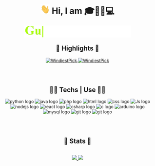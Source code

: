 <h1 align="center"><img src="https://raw.githubusercontent.com/ABSphreak/ABSphreak/master/gifs/Hi.gif" height="32px" width="30px"> Hi, I am  🎓👨‍🎓💻</h1>
<p align="center"><img src="./assets/img/gustavo2.gif" height="10%" width="350px"></p>

<h2 align="center" style="margin-top:20px;">🥇 Highlights 🥇</h2>
<div align="center">
  <a href="https://github.com/WindiestPick/site-support.git">
    <img height="120em" align="center" src="https://github-readme-stats.vercel.app/api/pin/?username=WindiestPick&repo=site-support&show_icons=true&bg_color=19,0a0c10,000000&title_color=fff&text_color=fff&icon_color=fff" alt="WindiestPick" />
  </a>
  <a href="https://github.com/WindiestPick/send-gmail-auth2.git">
    <img height="120em" align="center" src="https://github-readme-stats.vercel.app/api/pin/?username=WindiestPick&repo=send-gmail-auth2&show_icons=true&bg_color=19,0a0c10,000000&title_color=fff&text_color=fff&icon_color=fff" alt="WindiestPick" />
  </a>
</div>

<h2 align="center" style="margin-top:75px;">👨‍💻 Techs | Use 👨‍💻</h2> 
<div align="center">
  <img src="https://cdn.jsdelivr.net/gh/devicons/devicon/icons/python/python-original.svg" height="40" width="52" alt="python logo"  />
  <img src="https://cdn.jsdelivr.net/gh/devicons/devicon/icons/java/java-original.svg" height="40" width="52" alt="java logo"  />
  <img src="https://cdn.jsdelivr.net/gh/devicons/devicon/icons/php/php-original.svg" height="40" width="52" alt="php logo"  />
  <img src="https://cdn.jsdelivr.net/gh/devicons/devicon/icons/html5/html5-original.svg" height="40" width="52" alt="html logo"  />
  <img src="https://cdn.jsdelivr.net/gh/devicons/devicon/icons/css3/css3-original.svg" height="40" width="52" alt="css logo"  />
  <img src="https://cdn.jsdelivr.net/gh/devicons/devicon/icons/javascript/javascript-original.svg" height="40" width="52" alt="Js logo"  />
  <img src="https://cdn.jsdelivr.net/gh/devicons/devicon/icons/nodejs/nodejs-original.svg" height="40" width="52" alt="nodejs logo"  />
  <img src="https://cdn.jsdelivr.net/gh/devicons/devicon/icons/react/react-original.svg" height="40" width="52" alt="react logo"  />
  <img src="https://cdn.jsdelivr.net/gh/devicons/devicon/icons/csharp/csharp-original.svg" height="40" width="52" alt="csharp logo"  />
  <img src="https://cdn.jsdelivr.net/gh/devicons/devicon/icons/c/c-plain.svg" height="40" width="52" alt="c logo"  />
  <img src="https://cdn.jsdelivr.net/gh/devicons/devicon/icons/arduino/arduino-original-wordmark.svg" height="40" width="52" alt="arduino logo"  />
  <img src="https://cdn.jsdelivr.net/gh/devicons/devicon/icons/mysql/mysql-original.svg" height="40" width="52" alt="mysql logo"  />
  <img src="https://cdn.jsdelivr.net/gh/devicons/devicon/icons/git/git-plain.svg" height="40" width="52" alt="git logo"  />
  <img src="https://cdn.jsdelivr.net/gh/devicons/devicon/icons/android/android-plain.svg" height="40" width="52" alt="git logo"  />
</div>

<h2 align="center" style="margin-top:75px;">🌟 Stats 🌟<h2>
<div align="center">
  <a href="https://github.com/WindiestPick">
    <img height="170em" src="https://github-readme-stats.vercel.app/api?username=WindiestPick&show_icons=true&bg_color=19,0a0c10,000000&title_color=fff&text_color=fff&&icon_color=fff&count_private=true&include_all_commits=false&disable_animations=false">
  <img height="170em" src="https://github-readme-stats.vercel.app/api/top-langs?username=WindiestPick&show_icons=true&bg_color=19,0a0c10,000000&title_color=fff&text_color=fff&icon_color=fff&layout=compact"/>
</div>

